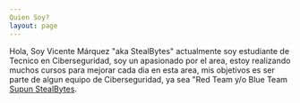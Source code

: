 ```yaml
---
Quien Soy?
layout: page
---
```


Hola, Soy Vicente Márquez "aka StealBytes" actualmente soy  estudiante de Tecnico en Ciberseguridad, soy un apasionado por el area, estoy realizando muchos cursos para mejorar cada dia en esta area, mis objetivos es ser parte de algun equipo de Ciberseguridad, ya sea "Red Team y/o Blue Team <a rel="me" target="_blank" href="[https://twitter.com/_SupunKavinda](https://www.linkedin.com/in/vicente-m%C3%A1rquez-bustos-493a36174/)" >Supun StealBytes</a>.

